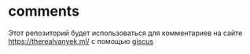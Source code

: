 # comments
Этот репозиторий будет использоваться для комментариев на сайте https://therealvanyek.ml/ с помощью [giscus](https://giscus.app/)
